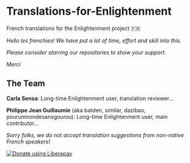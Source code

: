 # Translations-for-Enlightenment

French translations for the Enlightenment project :fr:

*Hello les frenchies! We have put a lot of time, effort and skill into this.*

*Please consider starring our repositories to show your support.*

*Merci*


## The Team

**Carla Sensa**: Long-time Enlightenment user, translation reviewer...

**Philippe Jean Guillaumie** (aka batden, similar, dazibao, pourunmondesansgourou): Long-time Enlightenment user, main contributor...

*Sorry folks, we do not accept translation suggestions from non-native French speakers!*

<script src="https://liberapay.com/batden/widgets/button.js"></script>
<noscript><a href="https://liberapay.com/batden/donate"><img alt="Donate using Liberapay" src="https://liberapay.com/assets/widgets/donate.svg"></a></noscript>
